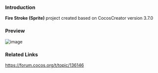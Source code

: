 ### Introduction
**Fire Stroke (Sprite)** project created based on CocosCreator version 3.7.0

### Preview
![image](../../../gif/202206/2022060201.gif)

### Related Links
https://forum.cocos.org/t/topic/136146